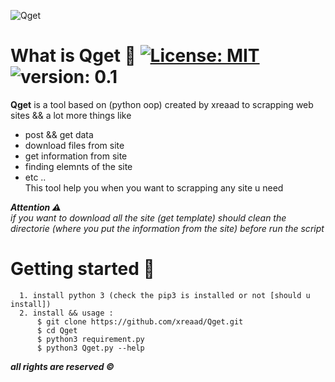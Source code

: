 ![Qget](https://github.com/xreaad/Qget/blob/master/assets/bannerr.png "Qget")

# What is Qget :rocket: [![License: MIT](https://img.shields.io/badge/License-MIT-green.svg)](https://github.com/xreaad/Qget/blob/master/LICENSE)  ![version: 0.1](https://img.shields.io/badge/Version-0.1-green.svg)
__Qget__ is a tool based on (python oop) created by xreaad to scrapping web sites && a lot more things like 
* post && get data
* download files from site
* get information from site 
* finding elemnts of the site 
* etc .. <br>
This tool help you when you want to scrapping any site u need

___Attention :warning:___ <br>
_if you want to download all the site (get template) should clean the directorie (where you put the information from the site) before
run the script_

# Getting started :mag_right:
```
  1. install python 3 (check the pip3 is installed or not [should u install])
  2. install && usage : 
      $ git clone https://github.com/xreaad/Qget.git
      $ cd Qget
      $ python3 requirement.py
      $ python3 Qget.py --help
```


___all rights are reserved ©___
